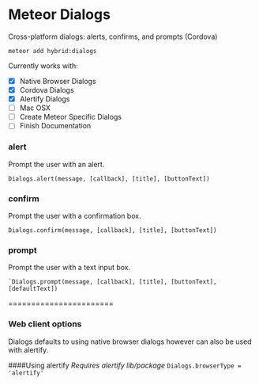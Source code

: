 # Meteor Dialogs

Cross-platform dialogs: alerts, confirms, and prompts (Cordova)

`meteor add hybrid:dialogs`

Currently works with: 
* [x] Native Browser Dialogs
* [x] Cordova Dialogs
* [x] Alertify Dialogs
* [ ] Mac OSX
* [ ] Create Meteor Specific Dialogs
* [ ] Finish Documentation

### alert 
Prompt the user with an alert.
```
Dialogs.alert(message, [callback], [title], [buttonText])
```

### confirm
Prompt the user with a confirmation box.
```
Dialogs.confirm(message, [callback], [title], [buttonText])
```

### prompt
Prompt the user with a text input box.
```
`Dialogs.prompt(message, [callback], [title], [buttonText], [defaultText])
````

=======================

### Web client options
Dialogs defaults to using native browser dialogs however can also be used with alertify.

####Using alertify
*Requires alertify lib/package*
`Dialogs.browserType = 'alertify'` 

